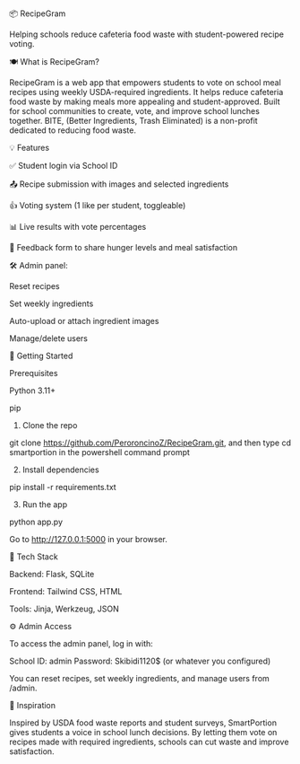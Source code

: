 📦 RecipeGram

Helping schools reduce cafeteria food waste with student-powered recipe voting.

🍽️ What is RecipeGram?

RecipeGram is a web app that empowers students to vote on school meal recipes using weekly USDA-required ingredients. It helps reduce cafeteria food waste by making meals more appealing and student-approved. Built for school communities to create, vote, and improve school lunches together. BITE, (Better Ingredients, Trash Eliminated) is a non-profit dedicated to reducing food waste.

💡 Features

✅ Student login via School ID

📤 Recipe submission with images and selected ingredients

👍 Voting system (1 like per student, toggleable)

📊 Live results with vote percentages

📝 Feedback form to share hunger levels and meal satisfaction

🛠️ Admin panel:

Reset recipes

Set weekly ingredients

Auto-upload or attach ingredient images

Manage/delete users

🚀 Getting Started

Prerequisites

Python 3.11+

pip

1. Clone the repo

git clone https://github.com/PeroroncinoZ/RecipeGram.git, and then type
cd smartportion in the powershell command prompt

2. Install dependencies

pip install -r requirements.txt

3. Run the app

python app.py

Go to http://127.0.0.1:5000 in your browser.




🧪 Tech Stack

Backend: Flask, SQLite

Frontend: Tailwind CSS, HTML

Tools: Jinja, Werkzeug, JSON

⚙️ Admin Access

To access the admin panel, log in with:

School ID: admin
Password: Skibidi1120$ (or whatever you configured)

You can reset recipes, set weekly ingredients, and manage users from /admin.


🧠 Inspiration

Inspired by USDA food waste reports and student surveys, SmartPortion gives students a voice in school lunch decisions. By letting them vote on recipes made with required ingredients, schools can cut waste and improve satisfaction.






